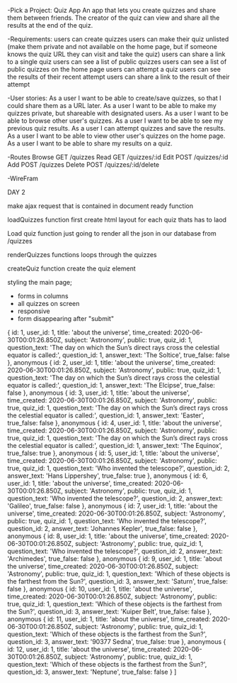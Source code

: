 -Pick a Project:
Quiz App
An app that lets you create quizzes and share them between friends. The creator of the quiz can view and share all the results at the end of the quiz.

-Requirements:
users can create quizzes
users can make their quiz unlisted (make them private and not available on the home page, but if someone knows the quiz URL they can visit and take the quiz)
users can share a link to a single quiz
users can see a list of public quizzes
users can see a list of public quizzes on the home page
users can attempt a quiz
users can see the results of their recent attempt
users can share a link to the result of their attempt

-User stories:
As a user I want to be able to create/save quizzes, so that I could share them as a URL later.
As a user I want to be able to make my quizzes private, but shareable with designated users.
As a user I want to be able to browse other user's quizzes.
As a user I want to be able to see my previous quiz results.
As a user I can attempt quizzes and save the results.
As a user I want to be able to view other user's quizzes on the home page.
As a user I want to be able to share my results on a quiz.


-Routes 
Browse      GET     /quizzes
Read        GET     /quizzes/:id
Edit        POST    /quizzes/:id
Add         POST    /quizzes
Delete      POST    /quizzes/:id/delete

-WireFram




DAY 2

make ajax request that is contained in document ready function

loadQuizzes function 
first create html layout for each quiz thats has to laod

Load quiz function
just going to render all the json in our database from /quizzes

renderQuizzes functions
loops through the quizzes 
 
createQuiz function
create the quiz element 

styling the main page;
* forms in columns
* all quizzes on screen
* responsive
* form disappearing after "submit"







{
    id: 1,
    user_id: 1,
    title: 'about the universe',
    time_created: 2020-06-30T00:01:26.850Z,
    subject: 'Astronomy',
    public: true,
    quiz_id: 1,
    question_text: 'The day on which the Sun’s direct rays cross the celestial equator is called:',
    question_id: 1,
    answer_text: 'The Soltice',
    true_false: false },
  anonymous {
    id: 2,
    user_id: 1,
    title: 'about the universe',
    time_created: 2020-06-30T00:01:26.850Z,
    subject: 'Astronomy',
    public: true,
    quiz_id: 1,
    question_text: 'The day on which the Sun’s direct rays cross the celestial equator is called:',
    question_id: 1,
    answer_text: 'The Elcipse',
    true_false: false },
  anonymous {
    id: 3,
    user_id: 1,
    title: 'about the universe',
    time_created: 2020-06-30T00:01:26.850Z,
    subject: 'Astronomy',
    public: true,
    quiz_id: 1,
    question_text: 'The day on which the Sun’s direct rays cross the celestial equator is called:',
    question_id: 1,
    answer_text: 'Easter',
    true_false: false },
  anonymous {
    id: 4,
    user_id: 1,
    title: 'about the universe',
    time_created: 2020-06-30T00:01:26.850Z,
    subject: 'Astronomy',
    public: true,
    quiz_id: 1,
    question_text: 'The day on which the Sun’s direct rays cross the celestial equator is called:',
    question_id: 1,
    answer_text: 'The Equinox',
    true_false: true },
  anonymous {
    id: 5,
    user_id: 1,
    title: 'about the universe',
    time_created: 2020-06-30T00:01:26.850Z,
    subject: 'Astronomy',
    public: true,
    quiz_id: 1,
    question_text: 'Who invented the telescope?',
    question_id: 2,
    answer_text: 'Hans Lippershey',
    true_false: true },
  anonymous {
    id: 6,
    user_id: 1,
    title: 'about the universe',
    time_created: 2020-06-30T00:01:26.850Z,
    subject: 'Astronomy',
    public: true,
    quiz_id: 1,
    question_text: 'Who invented the telescope?',
    question_id: 2,
    answer_text: 'Galileo',
    true_false: false },
  anonymous {
    id: 7,
    user_id: 1,
    title: 'about the universe',
    time_created: 2020-06-30T00:01:26.850Z,
    subject: 'Astronomy',
    public: true,
    quiz_id: 1,
    question_text: 'Who invented the telescope?',
    question_id: 2,
    answer_text: 'Johannes Kepler',
    true_false: false },
  anonymous {
    id: 8,
    user_id: 1,
    title: 'about the universe',
    time_created: 2020-06-30T00:01:26.850Z,
    subject: 'Astronomy',
    public: true,
    quiz_id: 1,
    question_text: 'Who invented the telescope?',
    question_id: 2,
    answer_text: 'Archimedes',
    true_false: false },
  anonymous {
    id: 9,
    user_id: 1,
    title: 'about the universe',
    time_created: 2020-06-30T00:01:26.850Z,
    subject: 'Astronomy',
    public: true,
    quiz_id: 1,
    question_text: 'Which of these objects is the farthest from the Sun?',
    question_id: 3,
    answer_text: 'Saturn',
    true_false: false },
  anonymous {
    id: 10,
    user_id: 1,
    title: 'about the universe',
    time_created: 2020-06-30T00:01:26.850Z,
    subject: 'Astronomy',
    public: true,
    quiz_id: 1,
    question_text: 'Which of these objects is the farthest from the Sun?',
    question_id: 3,
    answer_text: 'Kuiper Belt',
    true_false: false },
  anonymous {
    id: 11,
    user_id: 1,
    title: 'about the universe',
    time_created: 2020-06-30T00:01:26.850Z,
    subject: 'Astronomy',
    public: true,
    quiz_id: 1,
    question_text: 'Which of these objects is the farthest from the Sun?',
    question_id: 3,
    answer_text: '90377 Sedna',
    true_false: true },
  anonymous {
    id: 12,
    user_id: 1,
    title: 'about the universe',
    time_created: 2020-06-30T00:01:26.850Z,
    subject: 'Astronomy',
    public: true,
    quiz_id: 1,
    question_text: 'Which of these objects is the farthest from the Sun?',
    question_id: 3,
    answer_text: 'Neptune',
    true_false: false } ]

